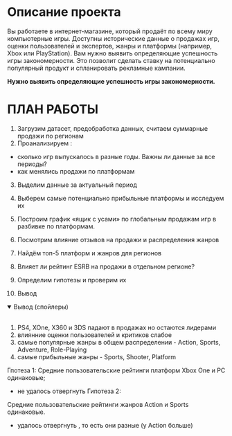 # Описание проекта

Вы работаете в интернет-магазине, который продаёт по всему миру компьютерные игры. Доступны исторические данные о продажах игр, оценки пользователей и экспертов, жанры и платформы (например, Xbox или PlayStation). Вам нужно выявить определяющие успешность игры закономерности. Это позволит сделать ставку на потенциально популярный продукт и спланировать рекламные кампании.



**Нужно выявить определяющие успешность игры закономерности.**


# ПЛАН РАБОТЫ

1. Загрузим датасет, предобработка данных, считаем суммарные продажи по регионам
2. Проанализируем : 
* сколько игр выпускалось в разные годы. Важны ли данные за все периоды?
* как менялись продажи по платформам

3. Выделим данные за актуальный период
5. Выберем самые потенциально прибыльные платформы и исследуем их
6. Построим график «ящик с усами» по глобальным продажам игр в разбивке по платформам.
7. Посмотрим влияние отзывов на продажи и распределения жанров

8. Найдём топ-5 платформ и жанров для регионов
9. Влияет ли рейтинг ESRB на продажи в отдельном регионе?
10. Определим гипотезы и проверим их
11. Вывод


<details open>
<summary>Вывод (спойлеры)</summary>
<br>


1. PS4, XOne, X360 и 3DS падают в продажах но остаются лидерами
2. влиянние оценки пользователей и критиков слабое
3. самые популярные жанры в общем распределении - Action, Sports, Adventure, Role-Playing
4. самые прибыльные жанры - Sports, Shooter, Platform

Гпотеза 1:
Средние пользовательские рейтинги платформ Xbox One и PC одинаковые;

  - не удалось отвергнуть
Гипотеза 2:

Средние пользовательские рейтинги жанров Action и Sports одинаковые.

  - удалось отвергнуть , то есть они разные (у Action больше)



</details>
